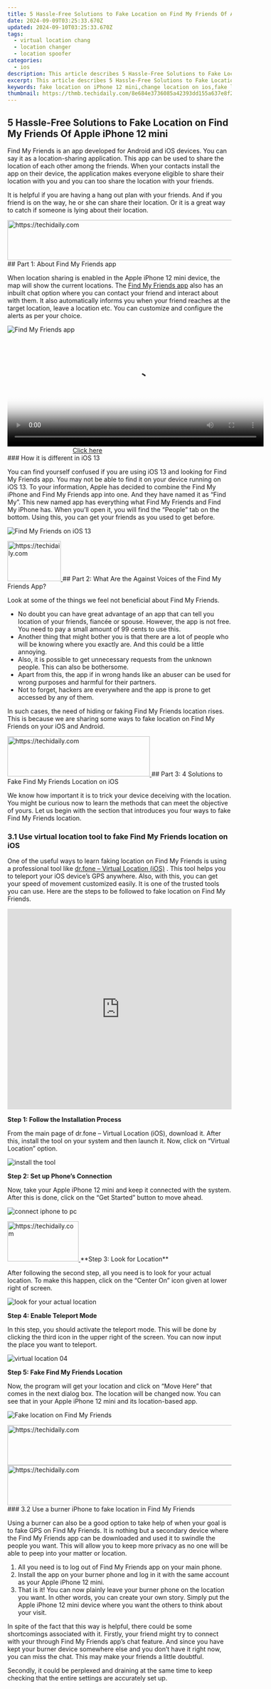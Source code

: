 ```yaml
---
title: 5 Hassle-Free Solutions to Fake Location on Find My Friends Of Apple iPhone 12 mini | Dr.fone
date: 2024-09-09T03:25:33.670Z
updated: 2024-09-10T03:25:33.670Z
tags: 
  - virtual location chang
  - location changer
  - location spoofer
categories:
  - ios
description: This article describes 5 Hassle-Free Solutions to Fake Location on Find My Friends Of Apple iPhone 12 mini
excerpt: This article describes 5 Hassle-Free Solutions to Fake Location on Find My Friends Of Apple iPhone 12 mini
keywords: fake location on iPhone 12 mini,change location on ios,fake location on ios,change location on iphone,change gps location on ios,fake location on iphone,change location on iPhone 12 mini,fake gps location on ios
thumbnail: https://thmb.techidaily.com/8e684e3736085a42393dd155a637e8f217c26c390b45353b04f9ee1e79b6412e.jpg
---
```


## 5 Hassle-Free Solutions to Fake Location on Find My Friends Of Apple iPhone 12 mini

Find My Friends is an app developed for Android and iOS devices. You can say it as a location-sharing application. This app can be used to share the location of each other among the friends. When your contacts install the app on their device, the application makes everyone eligible to share their location with you and you can too share the location with your friends.

It is helpful if you are having a hang out plan with your friends. And if you friend is on the way, he or she can share their location. Or it is a great way to catch if someone is lying about their location.

<!-- affiliate ads begin -->
<a href="https://ephamedtechinc.pxf.io/c/5597632/2137212/26400" target="_top" id="2137212">
  <img src="//a.impactradius-go.com/display-ad/26400-2137212" border="0" alt="https://techidaily.com" width="728" height="90"/>
</a>
<img height="0" width="0" src="https://ephamedtechinc.pxf.io/i/5597632/2137212/26400" style="position:absolute;visibility:hidden;" border="0" />
<!-- affiliate ads end -->
## Part 1: About Find My Friends app

When location sharing is enabled in the Apple iPhone 12 mini device, the map will show the current locations. The [Find My Friends app](https://www.virtuallocation.com/find-my-friends/) also has an inbuilt chat option where you can contact your friend and interact about with them. It also automatically informs you when your friend reaches at the target location, leave a location etc. You can customize and configure the alerts as per your choice.

![Find My Friends app](https://images.wondershare.com/drfone/article/2019/09/find-my-friends-intro.jpg)

<!-- affiliate ads begin -->
<span id="1983473">
					<video width="576" height="240" style="cursor:pointer"
           poster="//a.impactradius-go.com/display-clicktoplayimage/1983473.png"
           onclick="if(!this.playClicked){this.play();this.setAttribute('controls',true);this.playClicked=true;}">
	   <source src="//a.impactradius-go.com/display-ad/22993-1983473">
	   <img src="//a.impactradius-go.com/display-clicktoplayimage/1983473.png" style="border: none; height: 100%; width: 100%; object-fit: contain">
	</video>
	<div style="width:360px;text-align:center"><a href="javascript:window.open(decodeURIComponent('https%3A%2F%2Fhomestyler.sjv.io%2Fc%2F5597632%2F1983473%2F22993'), '_blank');void(0);">Click here</a></div>
</span>
<img height="0" width="0" src="https://imp.pxf.io/i/5597632/1983473/22993" style="position:absolute;visibility:hidden;" border="0" />
<!-- affiliate ads end -->
### How it is different in iOS 13

You can find yourself confused if you are using iOS 13 and looking for Find My Friends app. You may not be able to find it on your device running on iOS 13. To your information, Apple has decided to combine the Find My iPhone and Find My Friends app into one. And they have named it as “Find My”. This new named app has everything what Find My Friends and Find My iPhone has. When you’ll open it, you will find the “People” tab on the bottom. Using this, you can get your friends as you used to get before.

![Find My Friends on iOS 13](https://images.wondershare.com/drfone/article/2019/09/find-my-friends-ios-13.jpg)

<!-- affiliate ads begin -->
<a href="https://aligracehair.sjv.io/c/5597632/2135363/19272" target="_top" id="2135363">
  <img src="//a.impactradius-go.com/display-ad/19272-2135363" border="0" alt="https://techidaily.com" width="120" height="90"/>
</a>
<img height="0" width="0" src="https://aligracehair.sjv.io/i/5597632/2135363/19272" style="position:absolute;visibility:hidden;" border="0" />
<!-- affiliate ads end -->
## Part 2: What Are the Against Voices of the Find My Friends App?

Look at some of the things we feel not beneficial about Find My Friends.

- No doubt you can have great advantage of an app that can tell you location of your friends, fiancée or spouse. However, the app is not free. You need to pay a small amount of 99 cents to use this.
- Another thing that might bother you is that there are a lot of people who will be knowing where you exactly are. And this could be a little annoying.
- Also, it is possible to get unnecessary requests from the unknown people. This can also be bothersome.
- Apart from this, the app if in wrong hands like an abuser can be used for wrong purposes and harmful for their partners.
- Not to forget, hackers are everywhere and the app is prone to get accessed by any of them.

In such cases, the need of hiding or faking Find My Friends location rises. This is because we are sharing some ways to fake location on Find My Friends on your iOS and Android.

<!-- affiliate ads begin -->
<a href="https://aligracehair.sjv.io/c/5597632/2115933/19272" target="_top" id="2115933">
  <img src="//a.impactradius-go.com/display-ad/19272-2115933" border="0" alt="https://techidaily.com" width="320" height="90"/>
</a>
<img height="0" width="0" src="https://aligracehair.sjv.io/i/5597632/2115933/19272" style="position:absolute;visibility:hidden;" border="0" />
<!-- affiliate ads end -->
## Part 3: 4 Solutions to Fake Find My Friends Location on iOS

We know how important it is to trick your device deceiving with the location. You might be curious now to learn the methods that can meet the objective of yours. Let us begin with the section that introduces you four ways to fake Find My Friends location.

### 3.1 Use virtual location tool to fake Find My Friends location on iOS

One of the useful ways to learn faking location on Find My Friends is using a professional tool like [dr.fone – Virtual Location (iOS)](https://www.wondershare.com/ios-virtual-location.html) . This tool helps you to teleport your iOS device’s GPS anywhere. Also, with this, you can get your speed of movement customized easily. It is one of the trusted tools you can use. Here are the steps to be followed to fake location on Find My Friends.

<iframe width="100%" height="450" src="https://www.youtube.com/embed/FfhgWxnARqo" allowfullscreen="allowfullscreen" frameborder="0"></iframe>

**Step 1: Follow the Installation Process**

From the main page of dr.fone – Virtual Location (iOS), download it. After this, install the tool on your system and then launch it. Now, click on “Virtual Location” option.

![install the tool](https://images.wondershare.com/drfone/guide/drfone-home.png)

**Step 2: Set up Phone’s Connection**

Now, take your Apple iPhone 12 mini and keep it connected with the system. After this is done, click on the “Get Started” button to move ahead.

![connect iphone to pc](https://images.wondershare.com/drfone/guide/virtual-location-01.png)

<!-- affiliate ads begin -->
<a href="https://aligracehair.sjv.io/c/5597632/2115928/19272" target="_top" id="2115928">
  <img src="//a.impactradius-go.com/display-ad/19272-2115928" border="0" alt="https://techidaily.com" width="160" height="90"/>
</a>
<img height="0" width="0" src="https://aligracehair.sjv.io/i/5597632/2115928/19272" style="position:absolute;visibility:hidden;" border="0" />
<!-- affiliate ads end -->
**Step 3: Look for Location**

After following the second step, all you need is to look for your actual location. To make this happen, click on the “Center On” icon given at lower right of screen.

![look for your actual location](https://images.wondershare.com/drfone/guide/virtual-location-03.png)

**Step 4: Enable Teleport Mode**

In this step, you should activate the teleport mode. This will be done by clicking the third icon in the upper right of the screen. You can now input the place you want to teleport.

![virtual location 04](https://images.wondershare.com/drfone/guide/virtual-location-04.png)

**Step 5: Fake Find My Friends Location**

Now, the program will get your location and click on “Move Here” that comes in the next dialog box. The location will be changed now. You can see that in your Apple iPhone 12 mini and its location-based app.

![Fake location on Find My Friends](https://images.wondershare.com/drfone/guide/virtual-location-05.png)

<!-- affiliate ads begin -->
<a href="https://ephamedtechinc.pxf.io/c/5597632/2136620/26400" target="_top" id="2136620">
  <img src="//a.impactradius-go.com/display-ad/26400-2136620" border="0" alt="https://techidaily.com" width="728" height="90"/>
</a>
<img height="0" width="0" src="https://ephamedtechinc.pxf.io/i/5597632/2136620/26400" style="position:absolute;visibility:hidden;" border="0" />
<!-- affiliate ads end -->
<!-- affiliate ads begin -->
<a href="https://unicoeye.pxf.io/c/5597632/2134243/18498" target="_top" id="2134243">
  <img src="//a.impactradius-go.com/display-ad/18498-2134243" border="0" alt="https://techidaily.com" width="728" height="90"/>
</a>
<img height="0" width="0" src="https://unicoeye.pxf.io/i/5597632/2134243/18498" style="position:absolute;visibility:hidden;" border="0" />
<!-- affiliate ads end -->
### 3.2 Use a burner iPhone to fake location in Find My Friends

Using a burner can also be a good option to take help of when your goal is to fake GPS on Find My Friends. It is nothing but a secondary device where the Find My Friends app can be downloaded and used it to swindle the people you want. This will allow you to keep more privacy as no one will be able to peep into your matter or location.

1. All you need is to log out of Find My Friends app on your main phone.
2. Install the app on your burner phone and log in it with the same account as your Apple iPhone 12 mini.
3. That is it! You can now plainly leave your burner phone on the location you want. In other words, you can create your own story. Simply put the Apple iPhone 12 mini device where you want the others to think about your visit.

In spite of the fact that this way is helpful, there could be some shortcomings associated with it. Firstly, your friend might try to connect with your through Find My Friends app’s chat feature. And since you have kept your burner device somewhere else and you don’t have it right now, you can miss the chat. This may make your friends a little doubtful.

Secondly, it could be perplexed and draining at the same time to keep checking that the entire settings are accurately set up.

<!-- affiliate ads begin -->
<span id="2135472">
					<video width="864" height="1536" style="cursor:pointer"
           poster="//a.impactradius-go.com/display-clicktoplayimage/2135472.png"
           onclick="if(!this.playClicked){this.play();this.setAttribute('controls',true);this.playClicked=true;}">
	   <source src="//a.impactradius-go.com/display-ad/18498-2135472">
	   <img src="//a.impactradius-go.com/display-clicktoplayimage/2135472.png" style="border: none; height: 100%; width: 100%; object-fit: contain">
	</video>
	<div style="width:540px;text-align:center"><a href="javascript:window.open(decodeURIComponent('https%3A%2F%2Funicoeye.pxf.io%2Fc%2F5597632%2F2135472%2F18498'), '_blank');void(0);">Click here</a></div>
</span>
<img height="0" width="0" src="https://imp.pxf.io/i/5597632/2135472/18498" style="position:absolute;visibility:hidden;" border="0" />
<!-- affiliate ads end -->
### 3.3 Use FMFNotifier to help you on Find My Friends

If still you wonder how to fake your location on Find My Friends, FMFNotifier can help you. Before you use this, let us inform you that this application can run on a jailbroken iPhone. So, if you have a device that is old and you don’t mind jailbreaking it, you are good to go with this app to fake Find My Friends location. Moreover, you will need Cydia to get this app. Cydia can be said as the App Store alternative. It is a platform for installation of software or apps on jailbroken iOS devices. The apps that are not authorized by Apple can be found on Cydia’s package manager.

If you have done jailbreaking, you can have FMFNotifier. Jailbreaking will be worthy as FMFNotifier contains many great features.

- One of the amazing things about this app to fake Find My Friends location is it sends you the notification each time when someone want to track your location. Whenever your friend attempts to ping your location, it will notify you as “Someone has requested your location through Find My Friends app”. And this is the moment where you can fake your location on Find My Friends. You can right away set a fake location when you know someone requires your location.

![FMFNotifier notification](https://images.wondershare.com/drfone/article/2019/09/fmfnotifier-notification.jpg)

- Secondly, you can do configurations from the Settings app easily. Like, you can customize the text of the notification. Besides, the app allows you to set and save several false locations preset.

**Guide on How to Use FMFNotifier**

**Step 1:** Firstly, open Cydia and go to Sources.

**Step 2:** Look for FMFNotifier package which can be available on BigBoss repo.

**Step 3:** Lastly, install the package. Now, you can go to “Settings” on your device. Go to FMFNotifier and configure the settings as you want to fake location on Find My Friends.

![configure the settings](https://images.wondershare.com/drfone/article/2019/09/fmfnotifier-settings.jpg)

<!-- affiliate ads begin -->
<a href="https://aligracehair.sjv.io/c/5597632/2115926/19272" target="_top" id="2115926">
  <img src="//a.impactradius-go.com/display-ad/19272-2115926" border="0" alt="https://techidaily.com" width="120" height="90"/>
</a>
<img height="0" width="0" src="https://aligracehair.sjv.io/i/5597632/2115926/19272" style="position:absolute;visibility:hidden;" border="0" />
<!-- affiliate ads end -->
### 3.4 Use AntiTracker to protect your location privacy

When privacy is everything for you, you cannot tolerate anyone peeping into your life, especially your location. Find My Friends lets people doing that. You can take help of AntiTracker which is another jailbreak tweak. With this, you will be helped by faking location on Find My Friends. Like the above app, this will also notify you when someone is going to know your location through Find My Friends.

You will get the notification no matter your screen is locked or not. A notification that is “You’re being tracked” along with the Find My Friends icon will appear when someone tries to track you.

![find tracks using the antitracker](https://images.wondershare.com/drfone/article/2019/09/antitracker-notification.jpg)

<!-- affiliate ads begin -->
<a href="https://ephamedtechinc.pxf.io/c/5597632/2136618/26400" target="_top" id="2136618">
  <img src="//a.impactradius-go.com/display-ad/26400-2136618" border="0" alt="https://techidaily.com" width="728" height="90"/>
</a>
<img height="0" width="0" src="https://ephamedtechinc.pxf.io/i/5597632/2136618/26400" style="position:absolute;visibility:hidden;" border="0" />
<!-- affiliate ads end -->
**Guide on How to Use AntiTracker**

**Step 1:** It is available free on Cydia’s Bigboss repo to download. S, go to CYdia and look for AntiTracker.

**Step 2:** Download the package and the app icon will be added on your Home screen of iPhone. You can now configure the tweak from Settings. The settings allow you to:

- Turn on and off tweak whenever you want
- Hide the location
- Select the sound that will play when the notification comes
- Select the message to be appeared in notification
- Have a look on the location request logs i.e. each time when the location is pinged

![antitracker settings](https://images.wondershare.com/drfone/article/2019/09/antitracker-settings.jpg)

<!-- affiliate ads begin -->
<span id="1424528">
					<video width="864" height="1536" style="cursor:pointer"
           poster="//a.impactradius-go.com/display-clicktoplayimage/1424528.png"
           onclick="if(!this.playClicked){this.play();this.setAttribute('controls',true);this.playClicked=true;}">
	   <source src="//a.impactradius-go.com/display-ad/16446-1424528">
	   <img src="//a.impactradius-go.com/display-clicktoplayimage/1424528.png" style="border: none; height: 100%; width: 100%; object-fit: contain">
	</video>
	<div style="width:540px;text-align:center"><a href="javascript:window.open(decodeURIComponent('https%3A%2F%2Flaganoo.pxf.io%2Fc%2F5597632%2F1424528%2F16446'), '_blank');void(0);">Click here</a></div>
</span>
<img height="0" width="0" src="https://imp.pxf.io/i/5597632/1424528/16446" style="position:absolute;visibility:hidden;" border="0" />
<!-- affiliate ads end -->
## Part 4: How to Fake Find My Friends location on Android

If you want to fake Find My Friends location on Android, you can easily configure Android devices to do it. For this, you can take help of an Android spoofer app. There are plenty of them available in Play Store. We will be using “Fake GPS GO Location Spoofer Free”. This is how to fake location on Find My Friends on Android.

**Step 1:** To use this, you don’t need to jailbreak or root your device until your Android is running on 6 and higher versions.

**Step 2:** Go to Play Store and search for the app. Install it after downloading.

When you install it rightly, this is how to do a little twisting to set it up with Find My Friends.

**Step 1:** To spoof people about the location, enable the developer settings in the first place. Simply head to “Settings” for this and go to “About Phone”.

**Step 2:** In the “Software Info”, you will see a build number. Tap on it nearly 6-7 times. The Developers options will be enabled now. This step is important because it will alter the security settings in your phone. As a result, tricking about the location will become easier.

**Step 3:** When developer options are enabled, launch the app. You will see an “ENABLE” option at the bottom. Tap on it to turn on mock locations feature.

![mock locations feature](https://images.wondershare.com/drfone/article/2019/09/enable-mock-location.jpg)

**Step 4:** Under the Developer options page, click on “Select mock location app”. Now, select “FakeGPS Free” from the list.

![Select mock location app](https://images.wondershare.com/drfone/article/2019/09/select-mock-location-app.jpg)

<!-- affiliate ads begin -->
<a href="https://aligracehair.sjv.io/c/5597632/2115912/19272" target="_top" id="2115912">
  <img src="//a.impactradius-go.com/display-ad/19272-2115912" border="0" alt="https://techidaily.com" width="160" height="90"/>
</a>
<img height="0" width="0" src="https://aligracehair.sjv.io/i/5597632/2115912/19272" style="position:absolute;visibility:hidden;" border="0" />
<!-- affiliate ads end -->
**Step 5:** Return to Fake GPS Free and long press the two spots on map to set the route. Take help of the play button given at the bottom. This will enable the location spoofing. You will see, “Fake location engaged…”. This will show your fake location on Find My Friends app.

![fake gps on android](https://images.wondershare.com/drfone/article/2019/09/fake-gps-android.jpg)



<!-- affiliate ads begin -->
<a href="https://review-au.sjv.io/c/5597632/2098705/14409" target="_top" id="2098705">
  <img src="//a.impactradius-go.com/display-ad/14409-2098705" border="0" alt="https://techidaily.com" width="250" height="90"/>
</a>
<img height="0" width="0" src="https://review-au.sjv.io/i/5597632/2098705/14409" style="position:absolute;visibility:hidden;" border="0" />
<!-- affiliate ads end -->
## Ultimate Guide to Free PPTP VPN For Beginners On Apple iPhone 12 mini

PPTP, which stands for Point to Point Tunneling Protocol is one of the oldest and most trusted ways of implementing a VPN. It was developed by Microsoft and uses a GRE tunnel with a TCP control channel to bypass various geo-based restrictions. Since free PPTP VPN has been around for years now and is pretty easy to setup, it is quite popular as well. Read on and learn the basics of PPTP VPN free with a free PPTP VPN list as well.

## Part 1: What is PPTP VPN?

The free VPN PPTP was earlier introduced by Windows, but was later adopted by all the other platforms like Linux, macOS, iOS, Android, etc. Even though the layer of encryption in free PPTP VPN is not as secure as other protocols, it makes it pretty fast. Due to this, the PPTP VPN is widely used to bypass location-based restrictions.

- The free VPN PPTP supplies data into packets and send them through a tunnel to attain a secure communication.
- Data is encrypted and its authenticity is kept intact. Due to this, the free PPTP VPN is extensively used in public networks as well.
- It supports the 128-bit Point to Point encryption.
- It is quite easy to setup PPTP free VPN (only the server address, username, and password are needed).
- Even though PPTP is secure and pretty fast, it is not as safe as other protocols (that support 256-bit encryption). It is believed that the government is now able to crack it.
- The tunneling is of two types in PPTP – Voluntary and Compulsory. Voluntary tunneling is initiated from the client’s end while compulsory tunneling is initiated from the server’s end. Compulsory tunneling should be supported by the router.

![free pptp vpn connection](https://images.wondershare.com/drfone/2023/virtuallocation/pptp-1.jpg)

<!-- affiliate ads begin -->
<a href="https://wigfever.sjv.io/c/5597632/2005184/22899" target="_top" id="2005184">
  <img src="//a.impactradius-go.com/display-ad/22899-2005184" border="0" alt="https://techidaily.com" width="300" height="90"/>
</a>
<img height="0" width="0" src="https://wigfever.sjv.io/i/5597632/2005184/22899" style="position:absolute;visibility:hidden;" border="0" />
<!-- affiliate ads end -->
By attaining a free VPN PPTP server, you can easily connect to it. For instance, if you wish to connect to Singapore, you would need free PPTP VPN Singapore host IP. We have provided a free PPTP VPN list in the next section.

## Part 2: Free PPTP VPN Server List

To make things easier for you to connect to a free PPTP VPN server, we have come up with a working and free PPTP VPN list right here. This includes free PPTP VPN Singapore, Canada, UK, USA, and other countries.

<table><tbody><tr><td></td><td><strong>Server</strong></td><td><strong>Username</strong></td><td><strong>Password</strong></td><td><strong>Country</strong></td></tr><tr><td>1.</td><td>us1.vpnbook.com</td><td>vpnbook</td><td>88wxtet</td><td>USA</td></tr><tr><td>2.</td><td>us2.vpnbook.com</td><td>vpnbook</td><td>88wxtet</td><td>USA</td></tr><tr><td>3.</td><td>ca1.vpnbook.com</td><td>vpnbook</td><td>88wxtet</td><td>Canada</td></tr><tr><td>4.</td><td>de233.vpnbook.com</td><td>vpnbook</td><td>88wxtet</td><td>Germany</td></tr><tr><td>5.</td><td>fr1.vpnbook.com</td><td>vpnbook</td><td>88wxtet</td><td>France</td></tr><tr><td>6.</td><td>it.vpnjantit.com</td><td>vpnjantit.com</td><td>i0ryj</td><td>Italy</td></tr><tr><td>7.</td><td>sg1.vpnjantit.com</td><td>vpnjantit.com</td><td>i0ryj</td><td>Singapore</td></tr><tr><td>8.</td><td>sg2.vpnjantit.com</td><td>vpnjantit.com</td><td>i0ryj</td><td>Singapore</td></tr><tr><td>9.</td><td>sg3.vpnjantit.com</td><td>vpnjantit.com</td><td>i0ryj</td><td>Singapore</td></tr><tr><td>10.</td><td>usa1.vpnjantit.com</td><td>vpnjantit.com</td><td>i0ryj</td><td>USA</td></tr><tr><td>11.</td><td>gr.vpnjantit.com</td><td>vpnjantit.com</td><td>i0ryj</td><td>Germany</td></tr><tr><td>12.</td><td>uk.realfreevpn.com</td><td>realfreevpn</td><td>25570</td><td>UK</td></tr><tr><td>13.</td><td>de.realfreevpn.com</td><td>realfreevpn</td><td>93937</td><td>Germany</td></tr><tr><td>14.</td><td>fr.realfreevpn.com</td><td>realfreevpn</td><td>76216</td><td>France</td></tr><tr><td>15.</td><td>us1.superfreevpn.com</td><td>free</td><td>1596</td><td>USA (Miami)</td></tr><tr><td>16.</td><td>us2.superfreevpn.com</td><td>free</td><td>2737</td><td>USA (Chicago)</td></tr><tr><td>17.</td><td>uk.superfreevpn.com</td><td>free</td><td>7833</td><td>UK (London)</td></tr><tr><td>18.</td><td>ca.superfreevpn.com</td><td>free</td><td>1251</td><td>Canada (Montreal)</td></tr><tr><td>19.</td><td>nl.superfreevpn.com</td><td>free</td><td>2988</td><td>Netherlands (Brabant)</td></tr><tr><td>20.</td><td>us.websitevpn.com</td><td>websitevpn.com</td><td>freevpn</td><td>USA</td></tr><tr><td>21.</td><td>uk.websitevpn.com</td><td>websitevpn.com</td><td>freevpn</td><td>UK</td></tr><tr><td>22.</td><td>ca.justfreevpn.com</td><td>justfreevpn</td><td>Canada Free VPN Account</td><td>Canada</td></tr><tr><td>23.</td><td>uspptp.hotfreevpn.com</td><td>free</td><td>1234</td><td>USA</td></tr><tr><td>24.</td><td>51.15.151.165</td><td>pptp</td><td>ykDJYnCIirN</td><td>France</td></tr><tr><td>25.</td><td>128.199.221.154</td><td>contassh</td><td>abcd1234</td><td>Singapore</td></tr><tr><td>26.</td><td>128.199.96.14</td><td>contassh</td><td>abcd1234</td><td>Singapore</td></tr><tr><td>27.</td><td>188.166.6.170</td><td>contassh</td><td>abcd1234</td><td>Netherlands</td></tr><tr><td>28.</td><td>188.166.155.99</td><td>contassh</td><td>abcd1234</td><td>Netherlands</td></tr><tr><td>29.</td><td>138.68.140.197</td><td>contassh</td><td>abcd1234</td><td>UK</td></tr><tr><td>30.</td><td>138.68.64.68</td><td>contassh</td><td>abcd1234</td><td>UK</td></tr><tr><td>31.</td><td>159.203.111.101</td><td>contassh</td><td>abcd1234</td><td>USA</td></tr><tr><td>32.</td><td>139.59.244.147</td><td>sshagan</td><td>abcd1234</td><td>Singapore</td></tr><tr><td>33.</td><td>139.59.237.15</td><td>sshagan</td><td>abcd1234</td><td>Singapore</td></tr><tr><td>34.</td><td>128.199.214.71</td><td>sshagan</td><td>abcd1234</td><td>Singapore</td></tr><tr><td>35.</td><td>178.62.38.164</td><td>sshagan</td><td>abcd1234</td><td>UK</td></tr><tr><td>36.</td><td>46.101.79.161</td><td>sshagan</td><td>abcd1234</td><td>UK</td></tr><tr><td>37.</td><td>192.241.184.169</td><td>sshagan</td><td>abcd1234</td><td>USA</td></tr><tr><td>38.</td><td>192.241.179.120</td><td>sshagan</td><td>abcd1234</td><td>USA</td></tr><tr><td>39.</td><td>162.243.33.71</td><td>sshagan</td><td>abcd1234</td><td>USA</td></tr><tr><td>40.</td><td>162.243.15.104</td><td>sshagan</td><td>abcd1234</td><td>USA</td></tr></tbody></table>

## Part 3: How to Setup Free PPTP VPN on Your Computer?

After getting to know about so many free PPTP VPN Singapore, USA, Canada, UK, and other countries, you can easily learn how to set up a PPTP VPN free. The process is quite simple and can be implemented in all the leading versions of Windows (and other operating systems). Though, there could be a slight change in the overall interface of the OS you are using. To set up free VPN PPT, follow these steps:

1\. To start with, launch Control Panel and go to the Network and Sharing Center.

2\. From here, you need to select the “Set up a new connection or network” option to start the process.

![free pptp vpn connection](https://images.wondershare.com/drfone/2023/virtuallocation/pptp-2.png)

<!-- affiliate ads begin -->
<a href="https://unicoeye.pxf.io/c/5597632/2134491/18498" target="_top" id="2134491">
  <img src="//a.impactradius-go.com/display-ad/18498-2134491" border="0" alt="https://techidaily.com" width="728" height="90"/>
</a>
<img height="0" width="0" src="https://unicoeye.pxf.io/i/5597632/2134491/18498" style="position:absolute;visibility:hidden;" border="0" />
<!-- affiliate ads end -->
3\. This will launch a new wizard that can be used to setup a PPTP VPN free. Out of all the provided options, select the “Connect to a workplace” option.

![connect to a workplace](https://images.wondershare.com/drfone/2023/virtuallocation/pptp-3.jpg)

4\. On the next window, you would be given an option to either dial directly or use a VPN. Click on the “Use my Internet Connection (VPN)” option to continue.

![Use my Internet Connection](https://images.wondershare.com/drfone/2023/virtuallocation/pptp-4.png)

<!-- affiliate ads begin -->
<a href="https://ephamedtechinc.pxf.io/c/5597632/2137215/26400" target="_top" id="2137215">
  <img src="//a.impactradius-go.com/display-ad/26400-2137215" border="0" alt="https://techidaily.com" width="728" height="90"/>
</a>
<img height="0" width="0" src="https://ephamedtechinc.pxf.io/i/5597632/2137215/26400" style="position:absolute;visibility:hidden;" border="0" />
<!-- affiliate ads end -->
5\. Great! Now, you need to provide information related to the host and server. You can refer the free PPTP VPN list we have provided in the previous section and pick the server (and hostname) of your choice.

6\. As you would proceed to the next window, you need to provide the username and password of the PPTP VPN free you are using. The same can be obtained from our free PPTP VPN list.

7\. In the end, just click on the “Create” button to use your VPN. It will be listed under the available networks.

8\. Sometimes, we have to change Network Settings to make it work. To do this, just select the VPN you have created and visit its Properties.

![change nerwork settings](https://images.wondershare.com/drfone/2023/virtuallocation/pptp-5.jpg)

9\. Go to the Security tab and make sure the type of VPN is listed as PPTP (Point to Point Tunneling Protocol). Also, the data encryption option should be “Optional Encryption (Connect even if no encryption)” and the option for “Challenge Handshake Authentication Protocol (CHAP)” should be selected for “Allow these protocols”.

![pptp vpn properties](https://images.wondershare.com/drfone/2023/virtuallocation/pptp-6.jpg)

<!-- affiliate ads begin -->
<a href="https://appsumo.8odi.net/c/5597632/2129739/7443" target="_top" id="2129739">
  <img src="//a.impactradius-go.com/display-ad/7443-2129739" border="0" alt="https://techidaily.com" width="728" height="90"/>
</a>
<img height="0" width="0" src="https://appsumo.8odi.net/i/5597632/2129739/7443" style="position:absolute;visibility:hidden;" border="0" />
<!-- affiliate ads end -->
10\. Furthermore, you can go to the General tab to make sure the server is specified correctly.

11\. Once it is done, you can save these changes and exit the interface. Now, go to the list of available networks and connect to the free PPTP VPN you have created.

![connect to free pptp vpn](https://images.wondershare.com/drfone/2023/virtuallocation/pptp-7.png)

That’s it! By following these steps, you would be able to create a free PPTP VPN Singapore, USA, UK, Canada, Germany, or any other location. Simply give this tutorial a try and pick the preferred option from our free PPTP VPN list. If you also have a suggestion for a free VPN PPTP that you want to add to your list, then let us know about it in the comments below.

## Part 4: An Easier Alternative to Setup VPN

You may find that there is a steep learning curve ahead to master PPTP VPN setup. In addition, the ways to set up PPTP VPN are quite different for various devices and PCs.

Is there an easier alternative to setup VPN?

Yes. There are quite a few easy-to-use VPN services available in the market, among which, [NordVPN](https://go.nordvpn.net/SH1EC) is one considered reliable by many users.

Some of its advantages are as follows:

- Supports VPN access on PCs and phones (even browser plugins available).
- Intuitive interface and easy operations.
- Offers 24/7 customer service.
- As low as about 3 USD per month.



### Dr.Fone - Virtual Location

1-Click Location Changer for both iOS and Android

- Teleport from one location to another across the world from the comfort of your home.
- With just a few selections on your computer, you can make members of your circle believe you’re anywhere you want.
- Stimulate and imitate movement and set the speed and stops you take along the way.
- Compatible with both iOS and Android systems.
- Work with location-based apps, like [Pokemon Go](https://drfone.wondershare.com/virtual-location/pokemon-go-spoofing-ios.html), [Snapchat](https://drfone.wondershare.com/virtual-location/fake-snapchat-location.html), [Instagram](https://drfone.wondershare.com/virtual-location/how-to-change-region-on-instagram.html), [Facebook](https://drfone.wondershare.com/virtual-location/fake-location-on-facebook.html), etc.

**3981454** people have downloaded it



## Wondering the Best Alternative to Hola On Apple iPhone 12 mini? Here Is the Answer

Used by 250 million users worldwide, the Hola Fake GPS tool is one of the most popular free location changers. A "community-powered VPN," Hola fake GPS allows one to access websites and online content restricted based on geographical location.

HolaVPN fake GPS, like any other VPN service, routes your internet traffic through a server via different areas. This allows you to mask your location and access content otherwise restricted in your region or country.

But is it a reliable location changer? Or are there better alternatives to Hola Fake GPS tool? In this Hola Fake GPS review guide, we will learn everything about the application and evaluate whether it is the right choice to spoof your location. Additionally, we will look into an alternative and discover how to use the alternative tool to mask your site and access restricted content.

![hole vpn cover](https://images.wondershare.com/drfone/article/2023/02/hola-vpn-cover.jpg)


## Part 1. Fake GPS location - Hola Overview

Hola Fake GPS is a feature offered by the popular Hola VPN service that allows you to mask your actual location to a location of your choice. Since it does not have high bandwidth like the reputed VPN services, Hola Fake GPS is unsuitable for streaming Netflix or YouTube from another location.

However, you can use it to play location-based games like Pokémon Go from another location, access geo-restricted websites, and hide your real location. Hola Fake GPS intercepts your internet request by transmitting your request via a server in a different location, so the website will not know your real location.

And while masking your real location is the biggest benefit of using Hola Fake GPS, there are potential risks associated with the tool too. For instance, Chrome found that Hola Fake GPS can be qualified as malware, given it collects users' data and has a history of security breaches.

Here's what you have to know about the Hola Fake GPS tool before choosing to use it:

<!-- affiliate ads begin -->
<a href="https://bluettius.sjv.io/c/5597632/2139116/17108" target="_top" id="2139116">
  <img src="//a.impactradius-go.com/display-ad/17108-2139116" border="0" alt="https://techidaily.com" width="250" height="90"/>
</a>
<img height="0" width="0" src="https://bluettius.sjv.io/i/5597632/2139116/17108" style="position:absolute;visibility:hidden;" border="0" />
<!-- affiliate ads end -->
### 1\. What is Fake GPS location - Hola used for?

**Fake GPS location:** Hola is used to spoof your location and access restricted content. In short, if there is a geo-restricted website that you cannot visit, Hola Fake GPS can help you access it. Plus, you can play location-based games like Pokémon Go to navigate the roads of other corners of the world and catch Pokémon from the comfort of your home.

### 2\. Key Features of Fake GPS location - Hola

Some of the critical features of Fake GPS location - Hola are:

- **Location Spoofing**: Hola Fake GPS allows you to change your device's GPS location to a location of your choice. The different locations can be a new city, country, or any corner of the world.
- **Simple UI**: Hola has a user-friendly interface, making it simple for even the least tech-literates to change their device's location with just a few taps.
- **Numerous Map Types**: You can choose from various map types, from satellites to street map views, while playing games like Pokémon Go.
- **Works with many applications on Android**: Tinder, Facebook, Pokémon Go, navigational apps, you name it, Hola Fake GPS Android on all of them effectively.
- **Share location**: You can change your location and share the fake location with friends and family.

## Part 2. How to Change Android GPS Location with Fake GPS location - Hola?

Follow these simple steps to change your location using the Hola Fake GPS Android application:

**Step 1.** Download and Install the Hola Fake GPS application from the Play Store.

- Open the Hola Fake GPS application and grant the permission the application needs to change your device location.

![install the hola app](https://images.wondershare.com/drfone/article/2023/02/how-to-change-android-gps-location-with-hola-1.jpg)

**Step 2.** You will go to the Developer Options on the Android device. For this, go to the:

- Settings.
- Select About.
- And Click on the Build Number seven times.
- You can now see the option called: "Allow mock location." And select Hola Change GPS Location from the pop-up menu.

![go to the developer option on android](https://images.wondershare.com/drfone/article/2023/02/how-to-change-android-gps-location-with-hola-2.jpg)

**Step 3.** Open the Hola Fake GPS application. Select the location that you want. Use the joystick option or keyboard option to move around the fake location.

![mask gps location with hola](https://images.wondershare.com/drfone/article/2023/02/how-to-change-android-gps-location-with-hola-3.jpg)

<!-- affiliate ads begin -->
<a href="https://aidotcom.pxf.io/c/5597632/2134502/19576" target="_top" id="2134502">
  <img src="//a.impactradius-go.com/display-ad/19576-2134502" border="0" alt="https://techidaily.com" width="672" height="90"/>
</a>
<img height="0" width="0" src="https://aidotcom.pxf.io/i/5597632/2134502/19576" style="position:absolute;visibility:hidden;" border="0" />
<!-- affiliate ads end -->
That's how to use the Hola Fake GPS location application on the Android device to mask your real location.

<!-- affiliate ads begin -->
<a href="https://ephamedtechinc.pxf.io/c/5597632/2130528/26400" target="_top" id="2130528">
  <img src="//a.impactradius-go.com/display-ad/26400-2130528" border="0" alt="https://techidaily.com" width="728" height="90"/>
</a>
<img height="0" width="0" src="https://ephamedtechinc.pxf.io/i/5597632/2130528/26400" style="position:absolute;visibility:hidden;" border="0" />
<!-- affiliate ads end -->
## Part 3. Pros and Cons of Fake GPS location - Hola

Hola Fake GPS Android app or the Chrome Extension has its own set of benefits and limitations, depending on the context and intended use. Here are some of the pros and cons of using a Hola Fake GPS location changer:

### Pros

- **Privacy**: Hola Fake GPS location is usually used to conceal your actual location and protect your privacy on the internet.
- **Access geo-restricted websites and apps**: Hola Fake GPS allows you to access restricted content on the internet by changing the server location.
- **Testing and development**: If you are designing a location-based application or service, you can use a Hola Fake GPS to conduct such processes.
- **Online security**: by masking your real location and IP address, Hola Fake GPS protects you from cyber attacks.

<!-- affiliate ads begin -->
<a href="https://aligracehair.sjv.io/c/5597632/2135411/19272" target="_top" id="2135411">
  <img src="//a.impactradius-go.com/display-ad/19272-2135411" border="0" alt="https://techidaily.com" width="180" height="90"/>
</a>
<img height="0" width="0" src="https://aligracehair.sjv.io/i/5597632/2135411/19272" style="position:absolute;visibility:hidden;" border="0" />
<!-- affiliate ads end -->
### Cons

- **Ban from the application or service**: Hola Fake GPS does not use high-end technology, so many services can identify its use and ban you.
- **Legal issues**: Depending on the local laws of the land, there could be legal issues and heavy fines if you are caught using the Hola Fake GPS tool.
- **Security risks**: Hola Fake GPS does not use encrypted technology, so there is always room for others on the internet to identify and cause cyber attacks.

### See What Fake GPS location - Hola's Users Have to Say

Hola Fake GPS location has mixed reviews from users. Here's what users have to say about the Hola Fake GPS application:

**Vikas Divyakirti on G2 Says:**

"Hola Fake GPS is a great service for anyone looking for a simple and location-changer application. The interface is really simple to use, and the time spent on the app is always a seamless experience. The security features offered are not that top-notch, but if you are looking for a free application just to change your location, then Hola Fake GPS is the way to go."

**Sheron on G2 Writes:**

"Hola Fake GPS has been a disappointing experience for me, and I'm pretty sure it will be for you. The attractive pricing and fast speed promise seem like it is the best location spoofer on the internet, but believe me, any other service on the internet is better than this. The company now constantly gets negative feedback from the giants like Google for its privacy violation. Overall, I would ask you not to download Hola Fake GPS app."

<!-- affiliate ads begin -->
<a href="https://aligracehair.sjv.io/c/5597632/2115913/19272" target="_top" id="2115913">
  <img src="//a.impactradius-go.com/display-ad/19272-2115913" border="0" alt="https://techidaily.com" width="180" height="90"/>
</a>
<img height="0" width="0" src="https://aligracehair.sjv.io/i/5597632/2115913/19272" style="position:absolute;visibility:hidden;" border="0" />
<!-- affiliate ads end -->
## Part 4. Is Fake GPS location - Hola Safe?

No. There is no grey area here. For years, the Hola Fake GPS Android app has been marked as one of the worst apps to change your location. It explicitly collects users' data, monitors users' activity, and sells them to third-party vendors that track you online.

Moreover, the accessible version of Hola Fake GPS isn't even encrypted, so there is always a chance of a man-in-the-middle attack, and so on.

Not to forget, Hola Fake GPS and its parent app, the HolaVPN, have also been removed from the Chrome Web Store numerous times. Additionally, it has a long history of controversies. So, it is only better to look for alternatives to Hola Fake GPS.

<!-- affiliate ads begin -->
<span id="1983551">
					<video width="576" height="240" style="cursor:pointer"
           poster="//a.impactradius-go.com/display-clicktoplayimage/1983551.png"
           onclick="if(!this.playClicked){this.play();this.setAttribute('controls',true);this.playClicked=true;}">
	   <source src="//a.impactradius-go.com/display-ad/22993-1983551">
	   <img src="//a.impactradius-go.com/display-clicktoplayimage/1983551.png" style="border: none; height: 100%; width: 100%; object-fit: contain">
	</video>
	<div style="width:360px;text-align:center"><a href="javascript:window.open(decodeURIComponent('https%3A%2F%2Fhomestyler.sjv.io%2Fc%2F5597632%2F1983551%2F22993'), '_blank');void(0);">Click here</a></div>
</span>
<img height="0" width="0" src="https://imp.pxf.io/i/5597632/1983551/22993" style="position:absolute;visibility:hidden;" border="0" />
<!-- affiliate ads end -->
## Part 5. Comparison of Fake GPS location - Hola and Its Competitor Dr.Fone - Virtual Location

As mentioned, there are many disadvantages to using Hola Fake GPS. From non-encryption to collecting user data, the concerns are more, and the benefits of using the Hola Fake GPS app are less. That is the reason we suggest you use Dr.Fone - Virtual Location. Unlike Hola Fake GPS, Dr.Fone - Virtual Location uses the most advanced algorithms to spoof your location.

### 1\. Dr.Fone - Virtual Location

![wondershare drfone virtual location](https://images.wondershare.com/drfone/article/2023/02/drfone-virtual-location.jpg)

[Dr.Fone - Virtual Location](https://tools.techidaily.com/wondershare/drfone/virtual-location-changer/) is a feature of the Dr.Fone toolkit for iOS and Android devices developed by Wondershare. This feature allows users to change the GPS location of their device to any place in the world, effectively "spoofing" or "faking" their location.

This can be useful for a variety of purposes, such as testing location-based apps, hiding your real location, or accessing location-restricted content. Besides, it's compatible with both Android and iOS devices, though it can only spoof location for games on iPhone.

**<u>Key Features:</u>**

- Teleport your device's location to any corner of the world.
- Use joysticks or a keyboard to move on the map.
- It works with all location-based applications, like Tinder, Pokémon Go, and more.
- You can export and import GPX files of different paths and navigate the territory.
- Three different speeds, including walking speed, car speed, and bicycle speed.
- There is no need to jailbreak or root your iOS and Android device.
- Save Historical records and use the records to quickly access your favorite spots.

<iframe allowfullscreen="allowfullscreen" frameborder="0" src="https://www.youtube.com/embed/xQa-_8RTg5U"></iframe>



### 2\. Comparison table: Fake GPS location - Hola Vs. Dr.Fone - Virtual Location

|  | **Dr.Fone - Virtual Location** | **Hola Fake GPS** |
| --- | --- | --- |
| **Supported Devices** | iOS and Android | Android and Chrome Extension |
| **24/7 Support** | Email, Phone, and more options | No. |
| **Key Features:** | Import GPX files, move at three different speeds (from 3.6km/h to 108km/h.), use joysticks or keyboards, and spoof your location to any corner of the world. 360-Degree Directions, Automatic movements, manual movements, and more. | Use joysticks to move, different map types, and access different locations. |
| **Works with** | Social apps, navigation apps, and location-based games. | Location-based games. |
| **Price** | US$ 9.95/mo | US$ 4.95/mo |
| **G2 Ratings** | 4.7/5 | 2.3/5 |

<!-- affiliate ads begin -->
<a href="https://aidotcom.pxf.io/c/5597632/2134500/19576" target="_top" id="2134500">
  <img src="//a.impactradius-go.com/display-ad/19576-2134500" border="0" alt="https://techidaily.com" width="600" height="90"/>
</a>
<img height="0" width="0" src="https://aidotcom.pxf.io/i/5597632/2134500/19576" style="position:absolute;visibility:hidden;" border="0" />
<!-- affiliate ads end -->
### 3\. How to Spoof GPS Location on iPhone and Android Using Dr.Fone - Virtual Location?

One of the best things about [Dr.Fone - Virtual Location](https://tools.techidaily.com/wondershare/drfone/virtual-location-changer/) is the simple UI that allows even the least tech-literates to use the application and change their location comfortably on any location-based application.

**Here's How to Use Dr.Fone - Virtual Location:**

**Step 1:** Download and Install the Dr.Fone - Virtual Location. On the main interface, choose Virtual Location from the list of options.

![select virtual location](https://images.wondershare.com/drfone/guide/drfone-home.png)

<!-- affiliate ads begin -->
<a href="https://unicoeye.pxf.io/c/5597632/2134235/18498" target="_top" id="2134235">
  <img src="//a.impactradius-go.com/display-ad/18498-2134235" border="0" alt="https://techidaily.com" width="728" height="90"/>
</a>
<img height="0" width="0" src="https://unicoeye.pxf.io/i/5597632/2134235/18498" style="position:absolute;visibility:hidden;" border="0" />
<!-- affiliate ads end -->
**Step 2:** Connect your phone to the computer using its respective cable. Then, click Get Started on your computer and trust the Apple iPhone 12 mini devices on your phone to proceed.

![click get started](https://images.wondershare.com/drfone/guide/virtual-location-01.png)

<!-- affiliate ads begin -->
<a href="https://aligracehair.sjv.io/c/5597632/2115917/19272" target="_top" id="2115917">
  <img src="//a.impactradius-go.com/display-ad/19272-2115917" border="0" alt="https://techidaily.com" width="320" height="90"/>
</a>
<img height="0" width="0" src="https://aligracehair.sjv.io/i/5597632/2115917/19272" style="position:absolute;visibility:hidden;" border="0" />
<!-- affiliate ads end -->
**Step 3:** On the next screen, you will see the current location of your device. Choose Center On if you cannot see your current location on the map.

![view your current location](https://images.wondershare.com/drfone/guide/virtual-location-03.png)

<!-- affiliate ads begin -->
<a href="https://bluettius.sjv.io/c/5597632/2139120/17108" target="_top" id="2139120">
  <img src="//a.impactradius-go.com/display-ad/17108-2139120" border="0" alt="https://techidaily.com" width="250" height="90"/>
</a>
<img height="0" width="0" src="https://bluettius.sjv.io/i/5597632/2139120/17108" style="position:absolute;visibility:hidden;" border="0" />
<!-- affiliate ads end -->
**Step 4:** On the next screen, select Teleport Mode. Choose the desired destination. You can choose any part of the world. In this example, we have selected Rome.

![select teleport mode](https://images.wondershare.com/drfone/guide/virtual-location-04.png)

<!-- affiliate ads begin -->
<a href="https://appsumo.8odi.net/c/5597632/2130874/7443" target="_top" id="2130874">
  <img src="//a.impactradius-go.com/display-ad/7443-2130874" border="0" alt="https://techidaily.com" width="728" height="90"/>
</a>
<img height="0" width="0" src="https://appsumo.8odi.net/i/5597632/2130874/7443" style="position:absolute;visibility:hidden;" border="0" />
<!-- affiliate ads end -->
- Click on Move Here.
- Choose the desired speed that you want to travel.

![select the location to teleport to](https://images.wondershare.com/drfone/guide/virtual-location-05.png)

**Step 5:** You can see the new location displayed on your phone. It's as simple as that!

![start spoofing phone location](https://images.wondershare.com/drfone/guide/virtual-location-07.png)

<!-- affiliate ads begin -->
<a href="https://aligracehair.sjv.io/c/5597632/2135399/19272" target="_top" id="2135399">
  <img src="//a.impactradius-go.com/display-ad/19272-2135399" border="0" alt="https://techidaily.com" width="300" height="90"/>
</a>
<img height="0" width="0" src="https://aligracehair.sjv.io/i/5597632/2135399/19272" style="position:absolute;visibility:hidden;" border="0" />
<!-- affiliate ads end -->
That's how to use Dr.Fone - Virtual Location to spoof your location and move to any part of the world conveniently.



## Bonus Tips: How to Use HolaVPN and a Location Spoofer to Fake GPS on Pokémon?

Pokémon Go is hugely popular, but some countries block players from accessing certain features or from downloading it at all. A free VPN service, HolaVPN, can be used to change your IP location to unblock Pokémon Go in these areas.

<!-- affiliate ads begin -->
<a href="https://aligracehair.sjv.io/c/5597632/2135351/19272" target="_top" id="2135351">
  <img src="//a.impactradius-go.com/display-ad/19272-2135351" border="0" alt="https://techidaily.com" width="125" height="90"/>
</a>
<img height="0" width="0" src="https://aligracehair.sjv.io/i/5597632/2135351/19272" style="position:absolute;visibility:hidden;" border="0" />
<!-- affiliate ads end -->
### 1\. What is HolaVPN?

HolaVPN is a VPN service that reroutes your internet traffic and hides your IP address. Unlike the Hola Fake GPS, the bandwidth and encryption levels allotted with the HolaVPN service are significant. Plus, it does not alter the location of a chosen application but all the applications on the internet. This means you can play Pokémon from any part of the world, access YouTube from another region, and so on.

<!-- affiliate ads begin -->
<a href="https://ephamedtechinc.pxf.io/c/5597632/2137211/26400" target="_top" id="2137211">
  <img src="//a.impactradius-go.com/display-ad/26400-2137211" border="0" alt="https://techidaily.com" width="728" height="90"/>
</a>
<img height="0" width="0" src="https://ephamedtechinc.pxf.io/i/5597632/2137211/26400" style="position:absolute;visibility:hidden;" border="0" />
<!-- affiliate ads end -->
### 2\. Why Use HolaVPN in Pokémon Go?

Various situations might prompt you to use HoleVPN in the Pokemon Go game. For example, some countries restrict players from downloading the Pokemon Go game or gaining full access to some in-game features. Also, some Schools and organizations' networks usually restrict players from playing the Pokemon Go game, so you need a VPN to be able to access the game.

### 3\. How to use a HolaVPN with Pokémon Go?

**Step 1.** Download the HolaVPN app on your device. Then, launch it and sign in to or create an account.

**Step 2.** Spoofing your GPS location on Android or iPhone requires a third-party app. Dr.Fone - Virtual Location is one of the best GPS spoofing apps.

**Step 3**: Locate the country you wish to change your location to and tap on it.

**Step 4:** Once you're connected to a particular country, your phone location will change instantly.

### In conclusion

Hola Fake GPS location is not the best application to change your GPS location. But if you are simply looking to access a restricted website because of IP location, HolaVPN can be helpful.

However, it is unsuitable for long-time use. For instance, Hola Fake GPS is known to monitor your online activity and collect information about you. So, it is best to use an advanced application like the Dr.Fone - Virtual Location as shown. As mentioned, Dr.Fone - Virtual Location uses the most advanced technology to spoof your GPS location, so apps like Pokémon Go can't find your actual GPS location.

Overall, if you are looking for the ultimate tool to spoof your GPS location, then [Dr.Fone - Virtual Location](https://tools.techidaily.com/wondershare/drfone/virtual-location-changer/) is the best way to go.




<ins class="adsbygoogle"
     style="display:block"
     data-ad-format="autorelaxed"
     data-ad-client="ca-pub-7571918770474297"
     data-ad-slot="1223367746"></ins>
<ins class="adsbygoogle"
     style="display:block"
     data-ad-client="ca-pub-7571918770474297"
     data-ad-slot="8358498916"
     data-ad-format="auto"
     data-full-width-responsive="true"></ins>








<span class="atpl-alsoreadstyle">Also read:</span>
<div><ul>
<li><a href="https://some-guidance.techidaily.com/new-turbocharge-video-on-snapchat-new-users-edition/"><u>[New] Turbocharge Video on Snapchat New Users Edition</u></a></li>
<li><a href="https://eaxpv-info.techidaily.com/updated-in-2024-how-to-get-started-signing-up-for-a-youtube-channel/"><u>[Updated] In 2024, How to Get Started Signing Up for a YouTube Channel</u></a></li>
<li><a href="https://location-fake.techidaily.com/11-best-location-changers-for-nokia-c210-drfone-by-drfone-virtual-android/"><u>11 Best Location Changers for Nokia C210 | Dr.fone</u></a></li>
<li><a href="https://location-fake.techidaily.com/11-best-location-changers-for-samsung-galaxy-s24-ultra-drfone-by-drfone-virtual-android/"><u>11 Best Location Changers for Samsung Galaxy S24 Ultra | Dr.fone</u></a></li>
<li><a href="https://location-fake.techidaily.com/3-ways-to-change-location-on-facebook-marketplace-for-tecno-spark-10-pro-drfone-by-drfone-virtual-android/"><u>3 Ways to Change Location on Facebook Marketplace for Tecno Spark 10 Pro | Dr.fone</u></a></li>
<li><a href="https://location-fake.techidaily.com/3-ways-to-fake-gps-without-root-on-oneplus-nord-3-5g-drfone-by-drfone-virtual-android/"><u>3 Ways to Fake GPS Without Root On OnePlus Nord 3 5G | Dr.fone</u></a></li>
<li><a href="https://location-fake.techidaily.com/3-ways-to-fake-gps-without-root-on-samsung-galaxy-a14-5g-drfone-by-drfone-virtual-android/"><u>3 Ways to Fake GPS Without Root On Samsung Galaxy A14 5G | Dr.fone</u></a></li>
<li><a href="https://location-fake.techidaily.com/3-ways-to-fake-gps-without-root-on-samsung-galaxy-f14-5g-drfone-by-drfone-virtual-android/"><u>3 Ways to Fake GPS Without Root On Samsung Galaxy F14 5G | Dr.fone</u></a></li>
<li><a href="https://location-fake.techidaily.com/3utools-virtual-location-not-working-on-lava-blaze-2-pro-fix-now-drfone-by-drfone-virtual-android/"><u>3uTools Virtual Location Not Working On Lava Blaze 2 Pro? Fix Now | Dr.fone</u></a></li>
<li><a href="https://location-fake.techidaily.com/3utools-virtual-location-not-working-on-realme-gt-3-fix-now-drfone-by-drfone-virtual-android/"><u>3uTools Virtual Location Not Working On Realme GT 3? Fix Now | Dr.fone</u></a></li>
<li><a href="https://location-fake.techidaily.com/4-methods-to-turn-off-life-360-on-itel-p40plus-without-anyone-knowing-drfone-by-drfone-virtual-android/"><u>4 Methods to Turn off Life 360 On Itel P40+ without Anyone Knowing | Dr.fone</u></a></li>
<li><a href="https://location-fake.techidaily.com/4-methods-to-turn-off-life-360-on-poco-f5-pro-5g-without-anyone-knowing-drfone-by-drfone-virtual-android/"><u>4 Methods to Turn off Life 360 On Poco F5 Pro 5G without Anyone Knowing | Dr.fone</u></a></li>
<li><a href="https://location-fake.techidaily.com/4-methods-to-turn-off-life-360-on-poco-m6-pro-4g-without-anyone-knowing-drfone-by-drfone-virtual-android/"><u>4 Methods to Turn off Life 360 On Poco M6 Pro 4G without Anyone Knowing | Dr.fone</u></a></li>
<li><a href="https://location-fake.techidaily.com/4-methods-to-turn-off-life-360-on-samsung-galaxy-s23-ultra-without-anyone-knowing-drfone-by-drfone-virtual-android/"><u>4 Methods to Turn off Life 360 On Samsung Galaxy S23 Ultra without Anyone Knowing | Dr.fone</u></a></li>
<li><a href="https://location-fake.techidaily.com/4-methods-to-turn-off-life-360-on-sony-xperia-5-v-without-anyone-knowing-drfone-by-drfone-virtual-android/"><u>4 Methods to Turn off Life 360 On Sony Xperia 5 V without Anyone Knowing | Dr.fone</u></a></li>
<li><a href="https://location-fake.techidaily.com/4-methods-to-turn-off-life-360-on-vivo-y200e-5g-without-anyone-knowing-drfone-by-drfone-virtual-android/"><u>4 Methods to Turn off Life 360 On Vivo Y200e 5G without Anyone Knowing | Dr.fone</u></a></li>
<li><a href="https://location-fake.techidaily.com/4-methods-to-turn-off-life-360-on-vivo-y28-5g-without-anyone-knowing-drfone-by-drfone-virtual-android/"><u>4 Methods to Turn off Life 360 On Vivo Y28 5G without Anyone Knowing | Dr.fone</u></a></li>
<li><a href="https://location-fake.techidaily.com/5-best-route-generator-apps-you-should-try-on-honor-100-drfone-by-drfone-virtual-android/"><u>5 Best Route Generator Apps You Should Try On Honor 100 | Dr.fone</u></a></li>
<li><a href="https://location-fake.techidaily.com/5-best-route-generator-apps-you-should-try-on-oppo-a18-drfone-by-drfone-virtual-android/"><u>5 Best Route Generator Apps You Should Try On Oppo A18 | Dr.fone</u></a></li>
<li><a href="https://location-fake.techidaily.com/5-best-route-generator-apps-you-should-try-on-oppo-reno-11-5g-drfone-by-drfone-virtual-android/"><u>5 Best Route Generator Apps You Should Try On Oppo Reno 11 5G | Dr.fone</u></a></li>
<li><a href="https://location-fake.techidaily.com/5-best-route-generator-apps-you-should-try-on-samsung-galaxy-a15-5g-drfone-by-drfone-virtual-android/"><u>5 Best Route Generator Apps You Should Try On Samsung Galaxy A15 5G | Dr.fone</u></a></li>
<li><a href="https://location-fake.techidaily.com/5-best-route-generator-apps-you-should-try-on-tecno-spark-20c-drfone-by-drfone-virtual-android/"><u>5 Best Route Generator Apps You Should Try On Tecno Spark 20C | Dr.fone</u></a></li>
<li><a href="https://location-fake.techidaily.com/5-hassle-free-solutions-to-fake-location-on-find-my-friends-of-honor-90-pro-drfone-by-drfone-virtual-android/"><u>5 Hassle-Free Solutions to Fake Location on Find My Friends Of Honor 90 Pro | Dr.fone</u></a></li>
<li><a href="https://location-fake.techidaily.com/5-hassle-free-solutions-to-fake-location-on-find-my-friends-of-vivo-v29-pro-drfone-by-drfone-virtual-android/"><u>5 Hassle-Free Solutions to Fake Location on Find My Friends Of Vivo V29 Pro | Dr.fone</u></a></li>
<li><a href="https://location-fake.techidaily.com/6-ways-to-change-spotify-location-on-your-apple-iphone-15-pro-drfone-by-drfone-virtual-ios/"><u>6 Ways to Change Spotify Location On Your Apple iPhone 15 Pro | Dr.fone</u></a></li>
<li><a href="https://location-fake.techidaily.com/6-ways-to-change-spotify-location-on-your-infinix-hot-30i-drfone-by-drfone-virtual-android/"><u>6 Ways to Change Spotify Location On Your Infinix Hot 30i | Dr.fone</u></a></li>
<li><a href="https://location-fake.techidaily.com/6-ways-to-change-spotify-location-on-your-motorola-edge-40-drfone-by-drfone-virtual-android/"><u>6 Ways to Change Spotify Location On Your Motorola Edge 40 | Dr.fone</u></a></li>
<li><a href="https://location-fake.techidaily.com/6-ways-to-change-spotify-location-on-your-nokia-g42-5g-drfone-by-drfone-virtual-android/"><u>6 Ways to Change Spotify Location On Your Nokia G42 5G | Dr.fone</u></a></li>
<li><a href="https://location-fake.techidaily.com/6-ways-to-change-spotify-location-on-your-oneplus-nord-ce-3-5g-drfone-by-drfone-virtual-android/"><u>6 Ways to Change Spotify Location On Your OnePlus Nord CE 3 5G | Dr.fone</u></a></li>
<li><a href="https://location-fake.techidaily.com/6-ways-to-change-spotify-location-on-your-oppo-reno-10-pro-5g-drfone-by-drfone-virtual-android/"><u>6 Ways to Change Spotify Location On Your Oppo Reno 10 Pro 5G | Dr.fone</u></a></li>
<li><a href="https://location-fake.techidaily.com/6-ways-to-change-spotify-location-on-your-vivo-y28-5g-drfone-by-drfone-virtual-android/"><u>6 Ways to Change Spotify Location On Your Vivo Y28 5G | Dr.fone</u></a></li>
<li><a href="https://location-fake.techidaily.com/8-solutions-to-fix-find-my-friends-location-not-available-on-itel-p55t-drfone-by-drfone-virtual-android/"><u>8 Solutions to Fix Find My Friends Location Not Available On Itel P55T | Dr.fone</u></a></li>
<li><a href="https://location-fake.techidaily.com/8-solutions-to-fix-find-my-friends-location-not-available-on-motorola-moto-g-5g-2023-drfone-by-drfone-virtual-android/"><u>8 Solutions to Fix Find My Friends Location Not Available On Motorola Moto G 5G (2023) | Dr.fone</u></a></li>
<li><a href="https://location-fake.techidaily.com/8-solutions-to-fix-find-my-friends-location-not-available-on-nokia-130-music-drfone-by-drfone-virtual-android/"><u>8 Solutions to Fix Find My Friends Location Not Available On Nokia 130 Music | Dr.fone</u></a></li>
<li><a href="https://location-fake.techidaily.com/8-solutions-to-fix-find-my-friends-location-not-available-on-poco-f5-5g-drfone-by-drfone-virtual-android/"><u>8 Solutions to Fix Find My Friends Location Not Available On Poco F5 5G | Dr.fone</u></a></li>
<li><a href="https://location-fake.techidaily.com/8-solutions-to-fix-find-my-friends-location-not-available-on-samsung-galaxy-m14-4g-drfone-by-drfone-virtual-android/"><u>8 Solutions to Fix Find My Friends Location Not Available On Samsung Galaxy M14 4G | Dr.fone</u></a></li>
<li><a href="https://location-fake.techidaily.com/a-detailed-guide-on-faking-your-location-in-mozilla-firefox-on-nubia-red-magic-8s-pro-drfone-by-drfone-virtual-android/"><u>A Detailed Guide on Faking Your Location in Mozilla Firefox On Nubia Red Magic 8S Pro | Dr.fone</u></a></li>
<li><a href="https://location-fake.techidaily.com/a-detailed-guide-on-faking-your-location-in-mozilla-firefox-on-realme-c51-drfone-by-drfone-virtual-android/"><u>A Detailed Guide on Faking Your Location in Mozilla Firefox On Realme C51 | Dr.fone</u></a></li>
<li><a href="https://location-fake.techidaily.com/a-detailed-guide-on-faking-your-location-in-mozilla-firefox-on-vivo-y100a-drfone-by-drfone-virtual-android/"><u>A Detailed Guide on Faking Your Location in Mozilla Firefox On Vivo Y100A | Dr.fone</u></a></li>
<li><a href="https://location-fake.techidaily.com/a-detailed-vpna-fake-gps-location-free-review-on-google-pixel-8-drfone-by-drfone-virtual-android/"><u>A Detailed VPNa Fake GPS Location Free Review On Google Pixel 8 | Dr.fone</u></a></li>
<li><a href="https://location-fake.techidaily.com/all-must-knows-to-use-fake-gps-go-location-spoofer-on-apple-iphone-11-pro-drfone-by-drfone-virtual-ios/"><u>All Must-Knows to Use Fake GPS GO Location Spoofer On Apple iPhone 11 Pro | Dr.fone</u></a></li>
<li><a href="https://win11-tips.techidaily.com/essential-remedies-for-server-miss-on-pc-apex-(156-chars/"><u>Essential Remedies for Server Miss on PC Apex (<156 Chars)</u></a></li>
<li><a href="https://ios-unlock.techidaily.com/how-to-make-the-most-of-your-apple-iphone-15-plus-lock-screen-with-notifications-by-drfone-ios/"><u>How to Make the Most of Your Apple iPhone 15 Plus Lock Screen with Notifications?</u></a></li>
<li><a href="https://android-transfer.techidaily.com/in-2024-how-can-you-transfer-files-from-samsung-galaxy-s23-fe-to-iphone-151413-drfone-by-drfone-transfer-from-android-transfer-from-android/"><u>In 2024, How Can You Transfer Files From Samsung Galaxy S23 FE To iPhone 15/14/13? | Dr.fone</u></a></li>
<li><a href="https://win11.techidaily.com/initiating-file-explorer-with-onedrive-integration/"><u>Initiating File Explorer with OneDrive Integration</u></a></li>
<li><a href="https://pokemon-go-android.techidaily.com/preparation-to-beat-giovani-in-pokemon-go-for-google-pixel-7a-drfone-by-drfone-virtual-android/"><u>Preparation to Beat Giovani in Pokemon Go For Google Pixel 7a | Dr.fone</u></a></li>
<li><a href="https://buynow-info.techidaily.com/siri-control-and-stunning-quality-a-complete-analysis-of-the-202n-apple-tv-4k-streaming-set-top-box/"><u>Siri Control and Stunning Quality: A Complete Analysis of the 202N Apple TV 4K Streaming Set-Top Box</u></a></li>
<li><a href="https://facebook-video-share.techidaily.com/the-key-role-of-youtube-trailers-in-enhancing-revenue-for-2024/"><u>The Key Role of YouTube Trailers in Enhancing Revenue for 2024</u></a></li>
<li><a href="https://voice-adjusting.techidaily.com/updated-how-to-capture-streaming-audio-for-2024/"><u>Updated How to Capture Streaming Audio for 2024</u></a></li>
</ul></div>
